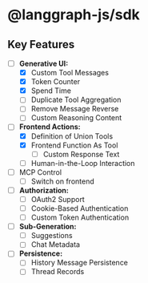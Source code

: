 # @langgraph-js/sdk

## Key Features

- [ ] **Generative UI:**
    - [x] Custom Tool Messages
    - [x] Token Counter
    - [x] Spend Time
    - [ ] Duplicate Tool Aggregation
    - [ ] Remove Message Reverse
    - [ ] Custom Reasoning Content
- [ ] **Frontend Actions:**
    - [x] Definition of Union Tools
    - [x] Frontend Function As Tool
        - [ ] Custom Response Text
    - [ ] Human-in-the-Loop Interaction
- [ ] MCP Control
    - [ ] Switch on frontend
- [ ] **Authorization:**
    - [ ] OAuth2 Support
    - [ ] Cookie-Based Authentication
    - [ ] Custom Token Authentication
- [ ] **Sub-Generation:**
    - [ ] Suggestions
    - [ ] Chat Metadata
- [ ] **Persistence:**
    - [ ] History Message Persistence
    - [ ] Thread Records
